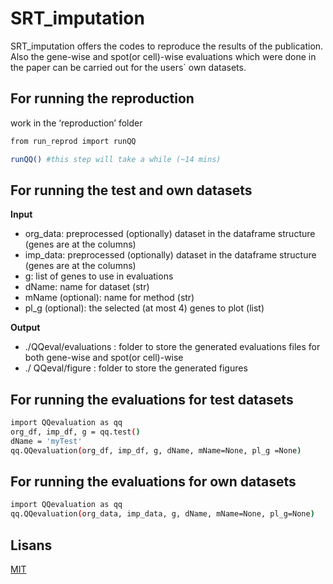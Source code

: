 
# SRT_imputation

SRT_imputation offers the codes to reproduce the results of the publication. Also the gene-wise and spot(or cell)-wise evaluations which were done in the paper can be carried out for the users` own datasets.


## For running the reproduction

work in the ‘reproduction’ folder
```bash
from run_reprod import runQQ

runQQ()	#this step will take a while (~14 mins)

```

## For running the test and own datasets
**Input**
-	org_data: preprocessed (optionally) dataset in the dataframe structure (genes are at the columns)
-	imp_data: preprocessed (optionally) dataset in the dataframe structure (genes are at the columns)
-	g:  list of genes to use in evaluations
-	dName: name for dataset (str)
-	mName (optional): name for method (str)
-	pl_g (optional): the selected (at most 4) genes to plot (list)

**Output**
-	./QQeval/evaluations : folder to store the generated evaluations files for both gene-wise and spot(or cell)-wise
-	./ QQeval/figure : folder to store the generated figures

## For running the evaluations for test datasets
```bash
import QQevaluation as qq
org_df, imp_df, g = qq.test()
dName = 'myTest'
qq.QQevaluation(org_df, imp_df, g, dName, mName=None, pl_g =None)
```
## For running the evaluations for own datasets
```bash
import QQevaluation as qq
qq.QQevaluation(org_data, imp_data, g, dName, mName=None, pl_g=None)
```
## Lisans

[MIT](https://choosealicense.com/licenses/mit/)

  